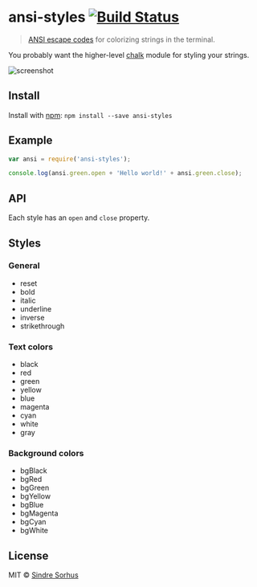 # ansi-styles [![Build Status](https://secure.travis-ci.org/sindresorhus/ansi-styles.png?branch=master)](http://travis-ci.org/sindresorhus/ansi-styles)

> [ANSI escape codes](http://en.wikipedia.org/wiki/ANSI_escape_code#Colors_and_Styles) for colorizing strings in the terminal.

You probably want the higher-level [chalk](https://github.com/sindresorhus/chalk) module for styling your strings.

![screenshot](screenshot.png)


## Install

Install with [npm](https://npmjs.org/package/ansi-styles): `npm install --save ansi-styles`


## Example

```js
var ansi = require('ansi-styles');

console.log(ansi.green.open + 'Hello world!' + ansi.green.close);
```

## API

Each style has an `open` and `close` property.


## Styles

### General

- reset
- bold
- italic
- underline
- inverse
- strikethrough

### Text colors

- black
- red
- green
- yellow
- blue
- magenta
- cyan
- white
- gray

### Background colors

- bgBlack
- bgRed
- bgGreen
- bgYellow
- bgBlue
- bgMagenta
- bgCyan
- bgWhite


## License

MIT © [Sindre Sorhus](http://sindresorhus.com)
